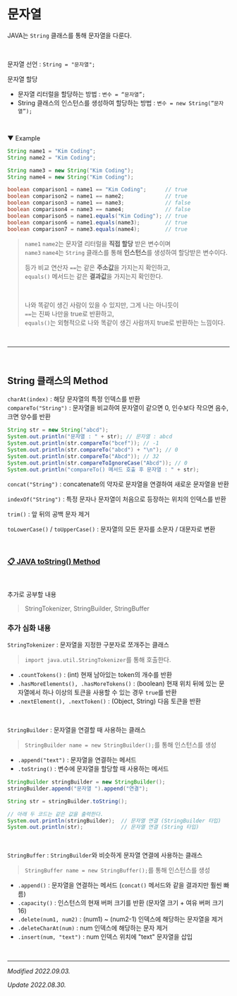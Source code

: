 # 문자열

JAVA는 ```String``` 클래스를 통해 문자열을 다룬다.

<br>

문자열 선언 : ```String = "문자열";```  

문자열 할당
- 문자열 리터럴을 할당하는 방법 : ```변수 = “문자열”;```  
- String 클래스의 인스턴스를 생성하여 할당하는 방법 : ```변수 = new String(”문자열”);```

<br>

▼ Example

```java
String name1 = "Kim Coding";
String name2 = "Kim Coding";

String name3 = new String("Kim Coding");
String name4 = new String("Kim Coding");

boolean comparison1 = name1 == "Kim Coding";      // true
boolean comparison2 = name1 == name2;             // true
boolean comparison3 = name1 == name3;             // false
boolean comparison4 = name3 == name4;             // false
boolean comparison5 = name1.equals("Kim Coding"); // true
boolean comparison6 = name1.equals(name3);        // true
boolean comparison7 = name3.equals(name4);        // true
```

> ```name1``` ```name2```는 문자열 리터럴을 **직접 할당** 받은 변수이며  
> ```name3``` ```name4```는 ```String``` 클래스를 통해 **인스턴스**를 생성하여 할당받은 변수이다.
> 
> 등가 비교 연산자 ```==```는 같은 **주소값**을 가지는지 확인하고,  
> ```equals()``` 메서드는 같은 **결과값**을 가지는지 확인한다.
>
> <br>
>
> 나와 똑같이 생긴 사람이 있을 수 있지만, 그게 나는 아니듯이  
> ```==```는 진짜 나만을 true로 반환하고,   
> ```equals()```는 외형적으로 나와 똑같이 생긴 사람까지 true로 반환하는 느낌이다.

<br>

***

<br>

## String 클래스의 Method

```charAt(index)``` : 해당 문자열의 특정 인덱스를 반환  
```compareTo("String")``` : 문자열을 비교하여 문자열이 같으면 0, 인수보다 작으면 음수, 크면 양수를 반환
```java
String str = new String("abcd");
System.out.println("문자열 : " + str); // 문자열 : abcd
System.out.println(str.compareTo("bcef")); // -1
System.out.println(str.compareTo("abcd") + "\n"); // 0
System.out.println(str.compareTo("Abcd")); // 32
System.out.println(str.compareToIgnoreCase("Abcd")); // 0
System.out.println("compareTo() 메서드 호출 후 문자열 : " + str); 
```

```concat("String")``` : concatenate의 약자로 문자열을 연결하여 새로운 문자열을 반환

```indexOf("String")``` : 특정 문자나 문자열이 처음으로 등장하는 위치의 인덱스를 반환

```trim()``` : 앞 뒤의 공백 문자 제거

```toLowerCase()``` / ```toUpperCase()``` : 문자열의 모든 문자를 소문자 / 대문자로 변환

<br>

### [📋 **JAVA toString() Method**](https://www.javatpoint.com/understanding-toString()-method)

<br>

추가로 공부할 내용

> StringTokenizer, StringBuilder, StringBuffer

### 추가 심화 내용

```StringTokenizer``` : 문자열을 지정한 구분자로 쪼개주는 클래스
> ```import java.util.StringTokenizer```를 통해 호출한다.
- ```.countTokens()``` : (int) 현재 남아있는 token의 개수를 반환
- ```.hasMoreElements(), .hasMoreTokens()``` : (boolean) 현재 위치 뒤에 있는 문자열에서 하나 이상의 토큰을 사용할 수 있는 경우 ```true```를 반환
- ```.nextElement(), .nextToken()``` : (Object, String) 다음 토큰을 반환

<br>

```StringBuilder``` : 문자열을 연결할 때 사용하는 클래스   
> ```StringBuilder name = new StringBuilder();```를 통해 인스턴스를 생성
- ```.append("text")``` : 문자열을 연결하는 메서드
- ```.toString()``` : 변수에 문자열을 할당할 때 사용하는 메서드

```java
StringBuilder stringBuilder = new StringBuilder();
stringBuilder.append("문자열 ").append("연결");

String str = stringBuilder.toString();

// 아래 두 코드는 같은 값을 출력한다.
System.out.println(stringBuilder);  // 문자열 연결 (StringBuilder 타입)
System.out.println(str);            // 문자열 연결 (String 타입)
```

<br>

```StringBuffer``` : ```StringBuilder```와 비슷하게 문자열 연결에 사용하는 클래스
> ```StringBuffer name = new StringBuffer();```를 통해 인스턴스를 생성
- ```.append()``` : 문자열을 연결하는 메서드 (```concat()``` 메서드와 같을 결과지만 훨씬 빠름)
- ```.capacity()``` : 인스턴스의 현재 버퍼 크기를 반환 (문자열 크기 + 여유 버퍼 크기 16)
- ```.delete(num1, num2)``` : (num1) ~ (num2-1) 인덱스에 해당하는 문자열을 제거
- ```.deleteCharAt(num)``` : num 인덱스에 해당하는 문자 제거
- ```.insert(num, "text")``` : num 인덱스 위치에 "text" 문자열을 삽입

<br>

***

_Modified 2022.09.03._

_Update 2022.08.30._